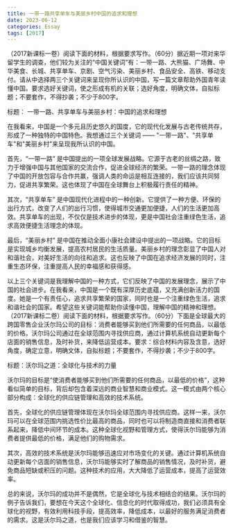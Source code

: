 ```yaml
---
title: 一带一路共享单车与美丽乡村中国的追求和理想
date: 2023-06-12
categories: Essay
tags: [2017]
---
```




 （2017新课标一卷）阅读下面的材料，根据要求写作。（60分）据近期一项对来华留学生的调查，他们较为关注的“中国关键词”有：一带一路、大熊猫、广场舞、中华美食、长城、共享单车、京剧、空气污染、美丽乡村、食品安全、高铁、移动支付。请从中选择两三个关键词来呈现你所认识的中国，写一篇文章帮助外国青年读懂中国。要求选好关键词，使之形成有机的关联；选好角度，明确文体，自拟标题；不要套作，不得抄袭；不少于800字。

标题： 一带一路、共享单车与美丽乡村：中国的追求和理想

在我看来，中国是一个多元且历史悠久的国度，它的现代化发展与古老传统共存，形成了一种独特的中国特色。我想通过三个关键词 —— "一带一路"、"共享单车"和"美丽乡村"来呈现我所认识的中国。

首先，“一带一路” 是中国提出的一项全球发展战略。它源于古老的丝绸之路，致力于增强中国与其他国家的交流合作，促进全球经济的繁荣。一带一路的理念体现了中国的开放包容与合作共赢，强调人类的命运是相互连接的，我们应该共同努力，促进共享繁荣。这也体现了中国在全球舞台上积极履行责任的精神。

其次，“共享单车” 是中国现代化进程中的一种创新。它提供了一种方便、环保的出行方式，改变了人们的出行习惯，使得城市交通更加便捷，人们的生活更加高效。共享单车的出现，不仅仅是技术进步的体现，更是中国社会注重绿色生活，追求高效便捷生活理念的体现。

最后，“美丽乡村” 是中国在推动全面小康社会建设中提出的一项战略。它的目标是实现城乡均衡发展，提高农村居民的生活质量。美丽乡村的理念彰显了中国人对和谐社会，对美好生活的向往和追求。这也反映了中国在追求经济发展的同时，注重生态环保，注重提高人民的幸福感和获得感。

以上三个关键词是我理解中国的一种方式，它们反映了中国的发展理念，展示了中国的社会进步。在我看来，中国是一个既有深厚历史底蕴，又充满创新活力的国度。她是一个有责任心，追求共享繁荣的国家，同时也是一个注重绿色生活，追求和谐社会的国家。希望这些关键词能帮助你读懂中国，理解中国的精神和理想。（2017新课标二卷）阅读下面的材料，根据要求写作。（60分）下面是全球最大的跨国零售企业沃尔玛公司的目标：消费者能够买到他们所需要的任何商品，以最低的价格。沃尔玛公司通过在全球范围内寻找供应商，通过计算机系统自动更新每个店面的销售信息，及时补货，来降低运营成本。要求：综合材料内容及含意，选好角度，确定立意，明确文体，自拟标题；不要套作，不得抄袭；不少于800字。

标题：沃尔玛之道：全球化与技术的力量

沃尔玛的目标是“使消费者能够买到他们所需要的任何商品，以最低的价格”，这种看似简单的目标，背后却包含着深远的商业智慧和商业模式。这一模式由两个核心部分构成：全球化的供应链管理和高效的技术系统。

首先，全球化的供应链管理体现在沃尔玛全球范围内寻找供应商。这样一来，沃尔玛可以在全球范围内挑选性价比最高的商品，同时也可以将制造商直接和消费者联系起来，降低中间环节的成本。这种全球化视野和管理方式，使得沃尔玛能够为消费者提供最低的价格，满足他们的购物需求。

其次，高效的技术系统是沃尔玛能够迅速应对市场变化的关键。通过计算机系统自动更新每个店面的销售信息，沃尔玛能够实时了解商品的销售情况，及时补货，避免商品短缺或积压的问题。这种技术的应用，大大降低了运营成本，提高了运营效率。

总的来说，沃尔玛的成功并不是偶然，它是全球化与技术相结合的结果。沃尔玛的例子告诉我们，要想在今天这个全球化、信息化的时代取得成功，我们必须具有全球化的视野，有效利用科技手段，提高效率，降低成本，以最好的服务满足消费者的需求。这是沃尔玛之道，也是我们应该学习和借鉴的智慧。